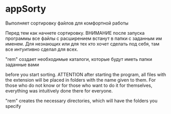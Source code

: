# appSorty
Выполняет сортировку файлов для комфортной работы

Перед тем как начнете сортировку. ВНИМАНИЕ после запуска программы все файлы с расширением встанут в папки с заданным им именем. Для незнающих или для тех кто хочет сделать под себя, там все интуитивно сделал для всех.

"rem" создает необходимые каталоги, которые будут иметь папки заданные вами

before you start sorting. ATTENTION after starting the program, all files with the extension will be placed in folders with the name given to them. For those who do not know or for those who want to do it for themselves, everything was intuitively done there for everyone.

"rem" creates the necessary directories, which will have the folders you specify
